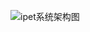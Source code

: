 ![ipet系统架构图](https://github.com/Zwen623/Zwen-note/assets/143213923/abc959e8-1099-40ee-a670-ce89f918f7ba)
